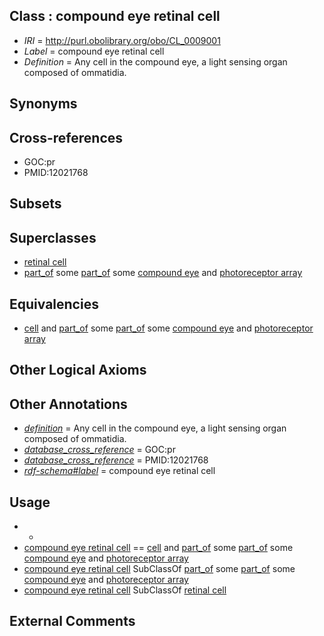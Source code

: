 
## Class : compound eye retinal cell

 * *IRI* = http://purl.obolibrary.org/obo/CL_0009001
 * *Label* = compound eye retinal cell
 * *Definition* = Any cell in the compound eye, a light sensing organ composed of ommatidia.

## Synonyms


## Cross-references

 * GOC:pr
 * PMID:12021768

## Subsets


## Superclasses

 * [retinal cell](../../CL/04/CL_0009004.md)
 * [part_of](../../BFO/50/BFO_0000050.md) some [part_of](../../BFO/50/BFO_0000050.md) some [compound eye](../../UBERON/18/UBERON_0000018.md) and [photoreceptor array](../../UBERON/88/UBERON_0005388.md)

## Equivalencies

 * [cell](../../CL/00/CL_0000000.md) and [part_of](../../BFO/50/BFO_0000050.md) some [part_of](../../BFO/50/BFO_0000050.md) some [compound eye](../../UBERON/18/UBERON_0000018.md) and [photoreceptor array](../../UBERON/88/UBERON_0005388.md)

## Other Logical Axioms


## Other Annotations

 * *[definition](../../IAO/15/IAO_0000115.md)* = Any cell in the compound eye, a light sensing organ composed of ommatidia.
 * *[database_cross_reference](../../ef/oboInOwl#hasDbXref.md)* = GOC:pr
 * *[database_cross_reference](../../ef/oboInOwl#hasDbXref.md)* = PMID:12021768
 * *[rdf-schema#label](../../el/rdf-schema#label.md)* = compound eye retinal cell

## Usage

 * -
 * [compound eye retinal cell](../../CL/01/CL_0009001.md) == [cell](../../CL/00/CL_0000000.md) and [part_of](../../BFO/50/BFO_0000050.md) some [part_of](../../BFO/50/BFO_0000050.md) some [compound eye](../../UBERON/18/UBERON_0000018.md) and [photoreceptor array](../../UBERON/88/UBERON_0005388.md)
 * [compound eye retinal cell](../../CL/01/CL_0009001.md) SubClassOf [part_of](../../BFO/50/BFO_0000050.md) some [part_of](../../BFO/50/BFO_0000050.md) some [compound eye](../../UBERON/18/UBERON_0000018.md) and [photoreceptor array](../../UBERON/88/UBERON_0005388.md)
 * [compound eye retinal cell](../../CL/01/CL_0009001.md) SubClassOf [retinal cell](../../CL/04/CL_0009004.md)

## External Comments

